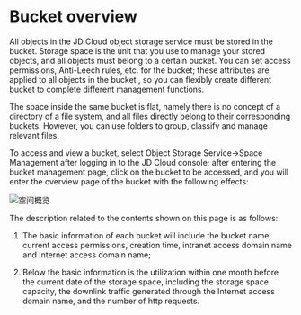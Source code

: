 # Bucket overview

All objects in the JD Cloud object storage service must be stored in the bucket. Storage space is the unit that you use to manage your stored objects, and all objects must belong to a certain bucket. You can set access permissions, Anti-Leech rules, etc. for the bucket; these attributes are applied to all objects in the bucket , so you can flexibly create different bucket to complete different management functions.

The space inside the same bucket is flat, namely there is no concept of a directory of a file system, and all files directly belong to their corresponding buckets. However, you can use folders to group, classify and manage relevant files.

To access and view a bucket, select Object Storage Service->Space Management after logging in to the JD Cloud console; after entering the bucket management page, click on the bucket to be accessed, and you will enter the overview page of the bucket with the following effects:

![空间概览](https://github.com/jdcloudcom/cn/blob/edit/image/Object-Storage-Service/OSS-026.png)

The description related to the contents shown on this page is as follows:

1. The basic information of each bucket will include the bucket name, current access permissions, creation time, intranet access domain name and Internet access domain name;

2. Below the basic information is the utilization within one month before the current date of the storage space, including the storage space capacity, the downlink traffic generated through the Internet access domain name, and the number of http requests.
